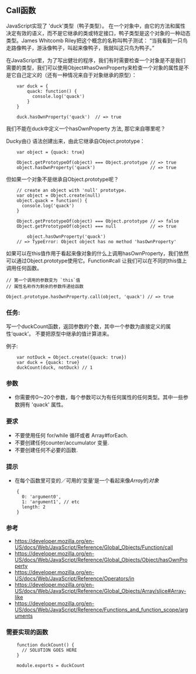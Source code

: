  ## Call函数

JavaScript实现了 'duck'类型（鸭子类型）。 在一个对象中，由它的方法和属性决定有效的语义，而不是它继承的类或特定接口，鸭子类型是这个对象的一种动态类型。James Whitcomb Riley把这个概念的名称叫鸭子测试：
“当我看到一只鸟走路像鸭子，游泳像鸭子，叫起来像鸭子，我就叫这只鸟为鸭子。”

在JavaScript里，为了写出健壮的程序，我们有时需要检查一个对象是不是我们需要的类型，我们可以使用Object#hasOwnProperty来检查一个对象的属性是不是它自己定义的（还有一种情况来自于对象继承的原型）：

```
    var duck = {
        quack: function() {
          console.log('quack')
        }
    }

    duck.hasOwnProperty('quack')  // => true
```

我们不能在duck中定义一个hasOwnProperty 方法, 那它来自哪里呢？

Ducky由{} 语法创建出来，由此它继承自Object.prototype：

```
    var object = {quack: true}

    Object.getPrototypeOf(object) === Object.prototype // => true
    object.hasOwnProperty('quack')                     // => true
```

但如果一个对象不是继承自Object.prototype呢？

```
    // create an object with 'null' prototype.
    var object = Object.create(null)
    object.quack = function() {
      console.log('quack')
    }

    Object.getPrototypeOf(object) === Object.prototype // => false
    Object.getPrototypeOf(object) === null             // => true

        object.hasOwnProperty('quack')
    // => TypeError: Object object has no method 'hasOwnProperty'
```

如果可以在this值作用于看起来像对象的什么上调用hasOwnProperty，我们依然可以通过Object.prototype使用它。Function#call 让我们可以在不同的this值上调用任何函数。

    // 第一个调用的参数变为 `this`值
    // 属性名称作为剩余的参数传递给函数

    Object.prototype.hasOwnProperty.call(object, 'quack') // => true

### 任务:

写一个duckCount函数，返回参数的个数，其中一个参数为直接定义的属性‘quack’。 不要把原型中继承的值计算进来。

例子:

```
    var notDuck = Object.create({quack: true})
    var duck = {quack: true}
    duckCount(duck, notDuck) // 1

```

### 参数

  * 你需要传0～20个参数，每个参数可以为有任何属性的任何类型。其中一些参数拥有 'quack' 属性。

### 要求

  * 不要使用任何 for/while 循环或者 Array#forEach.
  * 不要创建任何counter/accumulator 变量.
  * 不要创建任何不必要的函数.

###  提示

  * 在每个函数里可变的／可用的‘变量’是一个看起来像*Array*的*对象*
```
    {
      0: 'argument0',
      1: 'argument1', // etc
      length: 2
    }
```

### 参考

  * https://developer.mozilla.org/en-US/docs/Web/JavaScript/Reference/Global_Objects/Function/call
  * https://developer.mozilla.org/en-US/docs/Web/JavaScript/Reference/Global_Objects/Object/hasOwnProperty
  * https://developer.mozilla.org/en-US/docs/Web/JavaScript/Reference/Operators/in
  * https://developer.mozilla.org/en-US/docs/Web/JavaScript/Reference/Global_Objects/Array/slice#Array-like
  * https://developer.mozilla.org/en-US/docs/Web/JavaScript/Reference/Functions_and_function_scope/arguments

### 需要实现的函数

```
    function duckCount() {
      // SOLUTION GOES HERE
    }

    module.exports = duckCount
```